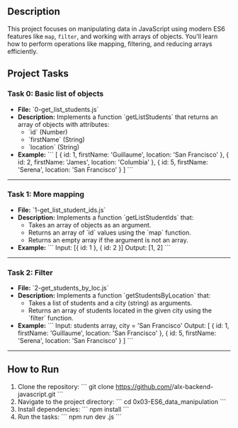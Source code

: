 ## Description
This project focuses on manipulating data in JavaScript using modern ES6 features like `map`, `filter`, and working with arrays of objects. You'll learn how to perform operations like mapping, filtering, and reducing arrays efficiently.

## Project Tasks

### Task 0: Basic list of objects
- **File:** \`0-get_list_students.js\`
- **Description:** Implements a function \`getListStudents\` that returns an array of objects with attributes:
  - \`id\` (Number)
  - \`firstName\` (String)
  - \`location\` (String)
- **Example:**
\`\`\`
[
  { id: 1, firstName: 'Guillaume', location: 'San Francisco' },
  { id: 2, firstName: 'James', location: 'Columbia' },
  { id: 5, firstName: 'Serena', location: 'San Francisco' }
]
\`\`\`

---

### Task 1: More mapping
- **File:** \`1-get_list_student_ids.js\`
- **Description:** Implements a function \`getListStudentIds\` that:
  - Takes an array of objects as an argument.
  - Returns an array of \`id\` values using the \`map\` function.
  - Returns an empty array if the argument is not an array.
- **Example:**
\`\`\`
Input: [{ id: 1 }, { id: 2 }]
Output: [1, 2]
\`\`\`

---

### Task 2: Filter
- **File:** \`2-get_students_by_loc.js\`
- **Description:** Implements a function \`getStudentsByLocation\` that:
  - Takes a list of students and a city (string) as arguments.
  - Returns an array of students located in the given city using the \`filter\` function.
- **Example:**
\`\`\`
Input: students array, city = 'San Francisco'
Output: [
  { id: 1, firstName: 'Guillaume', location: 'San Francisco' },
  { id: 5, firstName: 'Serena', location: 'San Francisco' }
]
\`\`\`

---

## How to Run
1. Clone the repository:
   \`\`\`
   git clone https://github.com/<your-username>/alx-backend-javascript.git
   \`\`\`
2. Navigate to the project directory:
   \`\`\`
   cd 0x03-ES6_data_manipulation
   \`\`\`
3. Install dependencies:
   \`\`\`
   npm install
   \`\`\`
4. Run the tasks:
   \`\`\`
   npm run dev <task-file>.js
   \`\`\`
